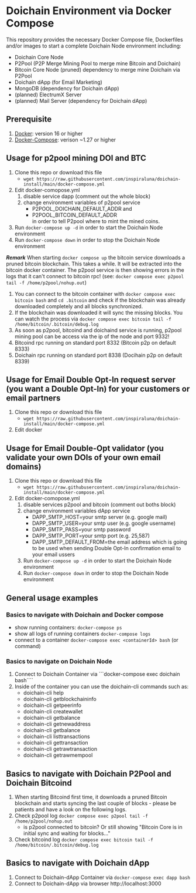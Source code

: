 # Doichain Environment via Docker Compose 

This repository provides the necessary Docker Compose file, Dockerfiles and/or images to start a complete Doichain Node environment including:
- Doichain Core Node
- P2Pool (P2P Merge Mining Pool to merge mine Bitcoin and Doichain)
- Bitcoin Core Node (pruned) dependency to merge mine Doichain via P2Pool
- Doichain dApp (for Email Marketing)
- MongoDB (dependency for Doichain dApp)
- (planned) ElectrumX Server
- (planned) Mail Server (dependency for Doichain dApp)

## Prerequisite 
1. [Docker](https://docs.docker.com/engine/install/): version 16 or higher 
2. [Docker-Compose](https://docs.docker.com/compose/install/): verison ~1.27 or higher 

## Usage for p2pool mining DOI and BTC 
1. Clone this repo or download this file 
    - ```wget https://raw.githubusercontent.com/inspiraluna/doichain-install/main/docker-compose.yml```
2. Edit docker-comopose.yml 
    1. disable service dapp (comment out the whole block)
    2. change environment variables of p2pool service 
        - P2POOL_DOICHAIN_DEFAULT_ADDR and 
        - P2POOL_BITCOIN_DEFAULT_ADDR  
    in order to tell P2pool where to mint the mined coins. 
3. Run ```docker-compose up -d``` in order to start the Doichain Node environment
4. Run ```docker-compose down``` in order to stop the Doichain Node environment

***Remark***
When starting ```docker compose up``` the bitcoin service downloads a pruned bitcoin blockchain. This takes a while. It will be extracted into the bitcoin docker container. The p2pool service is then showing errors in the logs that it can't connect to bitcoin rpc! (see: ```docker compose exec p2pool tail -f /home/p2pool/nohup.out```) 
1. You can connect to the bitcoin container with ```docker compose exec bitcoin bash``` and ```cd .bitcoin``` and check if the blockchain was already downloaded completely and all blocks synchronized.
2. If the blockchain was downloaded it will sync the missing blocks. You can watch the process via ```docker compose exec bitcoin tail -f /home/bitcoin/.bitcoin/debug.log```
3. As soon as p2pool, bitcoind and doichaind service is running, p2pool mining pool can be access via the ip of the node and port 9332!
4. Bitcoind rpc running on standard port 8332 (Bitcoin p2p on default 8333)
5. Doichain rpc running on standard port 8338 (Docihain p2p on default 8339)

## Usage for Email Double Opt-In request server (you want a Double Opt-In) for your customers or email partners
1. Clone this repo or download this file 
    - ```wget https://raw.githubusercontent.com/inspiraluna/doichain-install/main/docker-compose.yml```
2. Edit docker

## Usage for Email Double-Opt validator (you validate your own DOIs of your own email domains)
1. Clone this repo or download this file 
    - ```wget https://raw.githubusercontent.com/inspiraluna/doichain-install/main/docker-compose.yml```
2. Edit docker-comopose.yml 
    1. disable services p2pool and bitcoin (comment out boths block)
    2. change environment variables dApp service
        - DAPP_SMTP_HOST=your smtp server (e.g. google mail)
        - DAPP_SMTP_USER=your smtp user (e.g. google username)
        - DAPP_SMTP_PASS=your smtp password 
        - DAPP_SMTP_PORT=your smtp port (e.g. 25,587)
        - DAPP_SMTP_DEFAULT_FROM=the email address which is going to be used when sending Double Opt-In confirmation email to your email ussers
    3. Run ```docker-compose up -d``` in order to start the Doichain Node environment
    4. Run ```docker-compose down``` in order to stop the Doichain Node environment


## General usage examples 
### Basics to navigate with Doichain and Docker compose
- show running containers: ```docker-compose ps```
- show all logs of running containers ```docker-compose logs``` 
- connect to a container ```docker-compose exec <containerId> bash``` (or command)

### Basics to navigate on Doichain Node
1. Connect to Doichain Container via ```docker-compose exec doichain bash````
2. Inside of the container you can use the doichain-cli commands such as:
    - doichain-cli help
    - doichain-cli getblockchaininfo
    - doichain-cli getpeerinfo
    - doichain-cli createwallet
    - doichain-cli getbalance
    - doichain-cli getnewaddress
    - doichain-cli getbalance
    - doichain-cli listtransactions
    - doichain-cli gettransaction
    - doichain-cli getrawtransaction
    - doichain-cli getrawmempool

## Basics to navigate with Doichain P2Pool and Doichain Bitcoind
1. When starting Bitcoind first time, it downloads a pruned Bitcoin blockchain and starts syncing the last couple of blocks - please be patients and have a look on the following logs.
2. Check p2pool log ```docker compose exec p2pool tail -f /home/p2pool/nohup.out```
    - is p2pool connected to bitcoin? Or still showing "Bitcoin Core is in initial sync and waiting for blocks..."
3. Check bitcoind log ```docker compose exec bitcoin tail -f /home/bitcoin/.bitcoin/debug.log``` 

## Basics to navigate with Doichain dApp 
1. Connect to Doichain-dApp Container via ```docker-compose exec dapp bash```
2. Connect to Doichain-dApp via browser http://localhost:3000 



